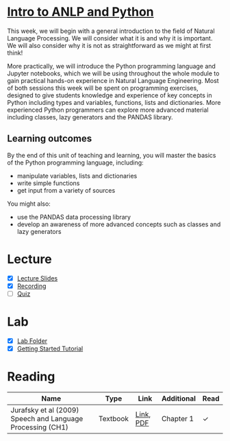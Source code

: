 # [Intro to ANLP and Python](https://canvas.sussex.ac.uk/courses/35030/pages/week-1-intro-to-anlp-and-python)
This week, we will begin with a general introduction to the field of Natural Language Processing.  We will consider what it is and why it is important.  We will also consider why it is not as straightforward as we might at first think! 

More practically, we will introduce the Python programming language and Jupyter notebooks, which we will be using throughout the whole module to gain practical hands-on experience in Natural Language Engineering.  Most of both sessions this week will be spent on programming exercises, designed to give students knowledge and experience of key concepts in Python including types and variables, functions, lists and dictionaries.  More experienced Python programmers can explore more advanced material including classes, lazy generators and the PANDAS library.

## Learning outcomes
By the end of this unit of teaching and learning, you will master the basics of the Python programming language, including:

- manipulate variables, lists and dictionaries
- write simple functions
- get input from a variety of sources

You might also:
- use the PANDAS data processing library
- develop an awareness of more advanced concepts such as classes and lazy generators

# Lecture 
- [x] [Lecture Slides](https://github.com/LukeBirkett/study-planner/blob/main/955G5_Applied_Natural_Language_Processing/weeks/week_1/files/Lec1.pdf)
- [x] [Recording](https://sussex.cloud.panopto.eu/Panopto/Pages/Viewer.aspx?id=c04e911c-5d80-4b39-a8f7-b36a00f87e65)
- [ ] [Quiz](https://canvas.sussex.ac.uk/courses/35030/quizzes/56818)

# Lab 
- [x] [Lab Folder](https://github.com/LukeBirkett/study-planner/tree/main/955G5_Applied_Natural_Language_Processing/weeks/week_1/lab)
- [x] [Getting Started Tutorial](https://sussex.cloud.panopto.eu/Panopto/Pages/Viewer.aspx?id=dcae896f-3482-49fe-a19c-b08b01158653&start=0)

# Reading

| Name | Type | Link | Additional | Read |
|---|---|---|---|---|
| Jurafsky et al (2009) Speech and Language Processing (CH1) | Textbook | [Link](undefined), [PDF](https://github.com/LukeBirkett/study-planner/blob/main/955G5_Applied_Natural_Language_Processing/weeks/files/JurafskyMartinSpeechAndLanguageProcessing2ed_draft%202007.pdf) | Chapter 1 | ✓ |
